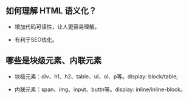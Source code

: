## 如何理解 HTML 语义化？

- 增加代码可读性，让人更容易理解。

- 有利于SEO优化。

## 哪些是块级元素、内联元素

- 块级元素：div、h1、h2、table、ul、ol、p等。display: block/table;

- 内联元素：span、img、input、buttn等。display: inline/inline-block。
